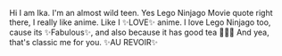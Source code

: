 Hi I am Ika. 
I'm an almost wild teen. Yes Lego Ninjago Movie quote right there,
I really like anime. Like I ✨LOVE✨ anime. 
I love Lego Ninjago too, cause its ✨Fabulous✨, and also because it has good tea 🍵😏💅
And yea, that's classic me for you.
✨AU REVOIR✨

